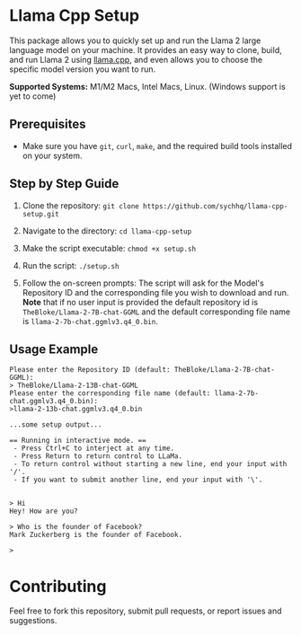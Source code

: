 # Llama Cpp Setup

This package allows you to quickly set up and run the Llama 2 large language model on your machine. It provides an easy way to clone, build, and run Llama 2 using [llama.cpp](https://github.com/ggerganov/llama.cpp), and even allows you to choose the specific model version you want to run.

**Supported Systems:** M1/M2 Macs, Intel Macs, Linux. (Windows support is yet to come)

## Prerequisites

- Make sure you have `git`, `curl`, `make`, and the required build tools installed on your system.

## Step by Step Guide

1. Clone the repository: `git clone https://github.com/sychhq/llama-cpp-setup.git`

2. Navigate to the directory: `cd llama-cpp-setup`

3. Make the script executable: `chmod +x setup.sh`

4. Run the script: `./setup.sh`

5. Follow the on-screen prompts: The script will ask for the Model's Repository ID and the corresponding file you wish to download and run. **Note** that if no user input is provided the default repository id is `TheBloke/Llama-2-7B-chat-GGML` and the default corresponding file name is `llama-2-7b-chat.ggmlv3.q4_0.bin`.

## Usage Example

```
Please enter the Repository ID (default: TheBloke/Llama-2-7B-chat-GGML):
> TheBloke/Llama-2-13B-chat-GGML
Please enter the corresponding file name (default: llama-2-7b-chat.ggmlv3.q4_0.bin):
>llama-2-13b-chat.ggmlv3.q4_0.bin

...some setup output...

== Running in interactive mode. ==
 - Press Ctrl+C to interject at any time.
 - Press Return to return control to LLaMa.
 - To return control without starting a new line, end your input with '/'.
 - If you want to submit another line, end your input with '\'.


> Hi
Hey! How are you?

> Who is the founder of Facebook?
Mark Zuckerberg is the founder of Facebook.

>
```

# Contributing

Feel free to fork this repository, submit pull requests, or report issues and suggestions.
